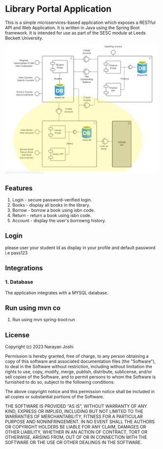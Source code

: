 # Library Portal Application
This is a simple microservices-based application which exposes a RESTful API and Web Application. It is written in Java using the Spring Boot framework. It is intended for use as part of the SESC module at Leeds Beckett University.

![component diagram](src/main/resources/static/student-portal.png "Component Diagram")

## Features
1. Login - secure password-verified login.
2. Books - display all books in the library.
3. Borrow - borrow a book using isbn code.
4. Return - return a book using isbn code.
5. Account - display the user's borrowng history.

## Login
please user your student Id as display in your profile and default password i.e pass123

## Integrations
### 1. Database
The application integrates with a MYSQL database.</br>

## Run using mvn co
1. Run using mvn spring-boot:run


## License
Copyright (c) 2023 Narayan Joshi

Permission is hereby granted, free of charge, to any person obtaining a copy
of this software and associated documentation files (the "Software"), to deal
in the Software without restriction, including without limitation the rights
to use, copy, modify, merge, publish, distribute, sublicense, and/or sell
copies of the Software, and to permit persons to whom the Software is
furnished to do so, subject to the following conditions:

The above copyright notice and this permission notice shall be included in all
copies or substantial portions of the Software.

THE SOFTWARE IS PROVIDED "AS IS", WITHOUT WARRANTY OF ANY KIND, EXPRESS OR
IMPLIED, INCLUDING BUT NOT LIMITED TO THE WARRANTIES OF MERCHANTABILITY,
FITNESS FOR A PARTICULAR PURPOSE AND NONINFRINGEMENT. IN NO EVENT SHALL THE
AUTHORS OR COPYRIGHT HOLDERS BE LIABLE FOR ANY CLAIM, DAMAGES OR OTHER
LIABILITY, WHETHER IN AN ACTION OF CONTRACT, TORT OR OTHERWISE, ARISING FROM,
OUT OF OR IN CONNECTION WITH THE SOFTWARE OR THE USE OR OTHER DEALINGS IN THE
SOFTWARE.